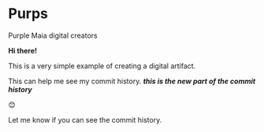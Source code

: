 # Purps

Purple Maia digital creators

**Hi there!**

This is a very simple example of creating a digital artifact.

This can help me see my commit history.
**_this is the new part of the commit history_**

😊

Let me know if you can see the commit history.
